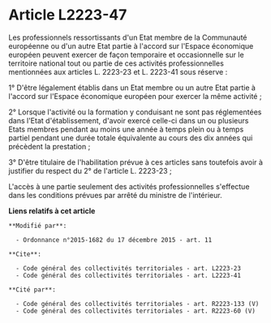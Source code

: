 # Article L2223-47

Les professionnels ressortissants d'un Etat membre de la Communauté européenne ou d'un autre Etat partie à l'accord sur
l'Espace économique européen peuvent exercer de façon temporaire et occasionnelle sur le territoire national tout ou partie
de ces activités professionnelles mentionnées aux articles L. 2223-23 et L. 2223-41 sous réserve : 

1° D'être légalement établis dans un Etat membre ou un autre Etat partie à l'accord sur l'Espace économique européen pour
exercer la même activité ; 

2° Lorsque l'activité ou la formation y conduisant ne sont pas réglementées dans l'Etat d'établissement, d'avoir exercé
celle-ci dans un ou plusieurs Etats membres pendant au moins une année à temps plein ou à temps partiel pendant une durée
totale équivalente au cours des dix années qui précèdent la prestation ; 

3° D'être titulaire de l'habilitation prévue à ces articles sans toutefois avoir à justifier du respect du 2° de l'article L.
2223-23 ;

L'accès à une partie seulement des activités professionnelles s'effectue dans les conditions prévues par arrêté du ministre
de l'intérieur.

**Liens relatifs à cet article**

	**Modifié par**:

	  - Ordonnance n°2015-1682 du 17 décembre 2015 - art. 11

	**Cite**:

	  - Code général des collectivités territoriales - art. L2223-23
	  - Code général des collectivités territoriales - art. L2223-41

	**Cité par**:

	  - Code général des collectivités territoriales - art. R2223-133 (V)
	  - Code général des collectivités territoriales - art. R2223-60 (V)
